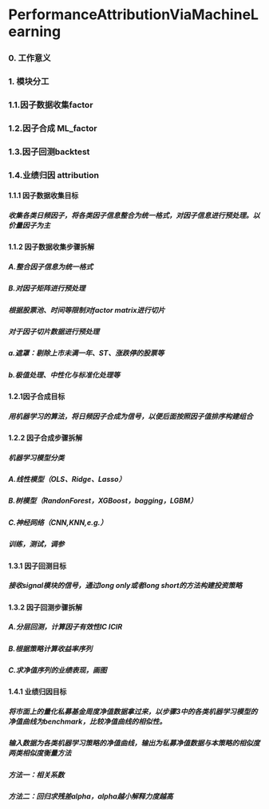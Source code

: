 # PerformanceAttributionViaMachineLearning
### 0. 工作意义
### 1. 模块分工
### 1.1.因子数据收集factor 
### 1.2.因子合成 ML_factor
### 1.3.因子回测backtest 
### 1.4.业绩归因 attribution

#### 1.1.1 因子数据收集目标
##### 收集各类日频因子，将各类因子信息整合为统一格式，对因子信息进行预处理。以价量因子为主
#### 1.1.2 因子数据收集步骤拆解
##### A.整合因子信息为统一格式
##### B.对因子矩阵进行预处理
##### 根据股票池、时间等限制对factor matrix进行切片
##### 对于因子切片数据进行预处理
##### a.遮罩：剔除上市未满一年、ST、涨跌停的股票等
##### b.极值处理、中性化与标准化处理等

#### 1.2.1因子合成目标
##### 用机器学习的算法，将日频因子合成为信号，以便后面按照因子值排序构建组合
#### 1.2.2 因子合成步骤拆解
##### 机器学习模型分类
##### A.线性模型（OLS、Ridge、Lasso）
##### B.树模型（RandonForest，XGBoost，bagging，LGBM）
##### C.神经网络（CNN,KNN,e.g.）
##### 训练，测试，调参

#### 1.3.1 因子回测目标
##### 接收signal模块的信号，通过long only或者long short的方法构建投资策略
#### 1.3.2 因子回测步骤拆解
##### A.分层回测，计算因子有效性IC ICIR
##### B.根据策略计算收益率序列
##### C.求净值序列的业绩表现，画图

#### 1.4.1 业绩归因目标
##### 将市面上的量化私募基金周度净值数据拿过来，以步骤3中的各类机器学习模型的净值曲线为benchmark，比较净值曲线的相似性。
##### 输入数据为各类机器学习策略的净值曲线，输出为私募净值数据与本策略的相似度两类相似度衡量方法
##### 方法一：相关系数
##### 方法二：回归求残差alpha，alpha越小解释力度越高

